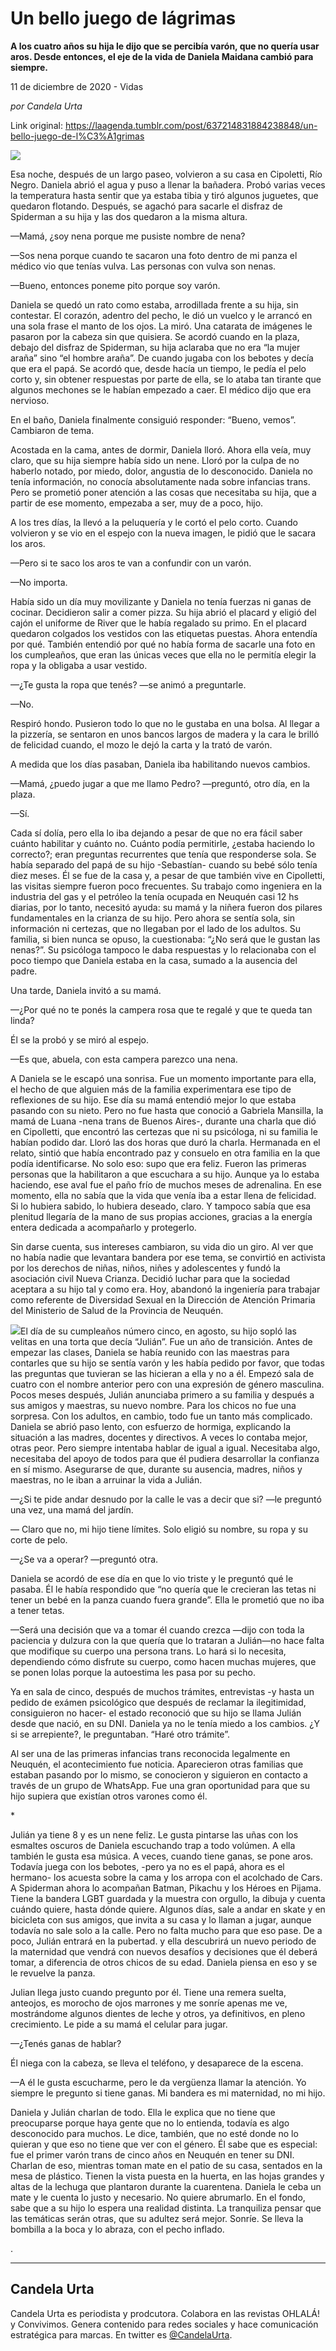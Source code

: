 # Un bello juego de lágrimas

**A los cuatro años su hija le dijo que se percibía varón, que no quería usar aros. Desde entonces, el eje de la vida de Daniela Maidana cambió para siempre.**

11 de diciembre de 2020 - Vidas

_por Candela Urta_

Link original: https://laagenda.tumblr.com/post/637214831884238848/un-bello-juego-de-l%C3%A1grimas

![](https://64.media.tumblr.com/8bb5d7a7b9cf6625ab65ba6de267ec98/8bc11504a63722b5-ce/s500x750/5c5c3e4d76c2dfdf5001d331045e2dd7090d9083.jpg)

Esa noche, después de un largo paseo, volvieron a su casa en Cipoletti, Río Negro. Daniela abrió el agua y puso a llenar la bañadera. Probó varias veces la temperatura hasta sentir que ya estaba tibia y tiró algunos juguetes, que quedaron flotando. Después, se agachó para sacarle el disfraz de Spiderman a su hija y las dos quedaron a la misma altura. 

—Mamá, ¿soy nena porque me pusiste nombre de nena?

—Sos nena porque cuando te sacaron una foto dentro de mi panza el médico vio que tenías vulva. Las personas con vulva son nenas. 

—Bueno, entonces poneme pito porque soy varón. 

Daniela se quedó un rato como estaba, arrodillada frente a su hija, sin contestar. El corazón, adentro del pecho, le dió un vuelco y le arrancó en una sola frase el manto de los ojos. La miró. Una catarata de imágenes le pasaron por la cabeza sin que quisiera. Se acordó cuando en la plaza, debajo del disfraz de Spiderman, su hija aclaraba que no era “la mujer araña” sino “el hombre araña”. De cuando jugaba con los bebotes y decía que era el papá. Se acordó que, desde hacía un tiempo, le pedía el pelo corto y, sin obtener respuestas por parte de ella, se lo ataba tan tirante que algunos mechones se le habían empezado a caer. El médico dijo que era nervioso. 

En el baño, Daniela finalmente consiguió responder: “Bueno, vemos”. Cambiaron de tema. 

Acostada en la cama, antes de dormir, Daniela lloró. Ahora ella veía, muy claro, que su hija siempre había sido un nene.  Lloró por la culpa de no haberlo notado, por miedo, dolor, angustia de lo desconocido. Daniela no tenía información, no conocía absolutamente nada sobre infancias trans. Pero se prometió poner atención a las cosas que necesitaba su hija, que a partir de ese momento, empezaba a ser, muy de a poco, hijo. 

A los tres días, la llevó a la peluquería y le cortó el pelo corto. Cuando volvieron y se vio en el espejo con la nueva imagen, le pidió que le sacara los aros. 

—Pero si te saco los aros te van a confundir con un varón.

—No importa. 

Había sido un día muy movilizante y Daniela no tenía fuerzas ni ganas de cocinar. Decidieron salir a comer pizza. Su hija abrió el placard y eligió del cajón el uniforme de River que le había regalado su primo. En el placard quedaron colgados los vestidos con las etiquetas puestas. Ahora entendía por qué. También entendió por qué no había forma de sacarle una foto en los cumpleaños, que eran las únicas veces que ella no le permitía elegir la ropa y la obligaba a usar vestido.  

—¿Te gusta la ropa que tenés? —se animó a preguntarle. 

—No.

Respiró hondo. Pusieron todo lo que no le gustaba en una bolsa. Al llegar a la pizzería, se sentaron en unos bancos largos de madera y la cara le brilló de felicidad cuando, el mozo le dejó la carta y la trató de varón.

A medida que los días pasaban, Daniela iba habilitando nuevos cambios. 

—Mamá, ¿puedo jugar a que me llamo Pedro? —preguntó, otro día, en la plaza. 

—Sí. 

Cada sí dolía, pero ella lo iba dejando a pesar de que no era fácil saber cuánto habilitar y cuánto no. Cuánto podía permitirle, ¿estaba haciendo lo correcto?; eran preguntas recurrentes que tenía que responderse sola. Se había separado del papá de su hijo -Sebastían- cuando su bebé sólo tenía diez meses. Él se fue de la casa y, a pesar de que también vive en Cipolletti, las visitas siempre fueron poco frecuentes. Su trabajo como ingeniera en la industria del gas y el petróleo la tenía ocupada en Neuquén casi 12 hs diarias, por lo tanto, necesitó ayuda: su mamá y la niñera fueron dos pilares fundamentales en la crianza de su hijo. Pero ahora se sentía sola, sin información ni certezas, que no llegaban por el lado de los adultos. Su familia, si bien nunca se opuso, la cuestionaba: “¿No será que le gustan las nenas?”. Su psicóloga tampoco le daba respuestas y lo relacionaba con el poco tiempo que Daniela estaba en la casa, sumado a la ausencia del padre. 

Una tarde, Daniela invitó a su mamá.

—¿Por qué no te ponés la campera rosa que te regalé y que te queda tan linda?

Él se la probó y se miró al espejo. 

—Es que, abuela, con esta campera parezco una nena. 

A Daniela se le escapó una sonrisa. Fue un momento importante para ella, el hecho de que alguien más de la familia experimentara ese tipo de reflexiones de su hijo. Ese día su mamá entendió mejor lo que estaba pasando con su nieto. Pero no fue hasta que conoció a Gabriela Mansilla, la mamá de Luana -nena trans de Buenos Aires-, durante una charla que dió en Cipolletti, que encontró las certezas que ni su psicóloga, ni su familia le habían podido dar. Lloró las dos horas que duró la charla. Hermanada en el relato, sintió que había encontrado paz y consuelo en otra familia en la que podía identificarse. No solo eso: supo que era feliz. Fueron las primeras personas que la habilitaron a que escuchara a su hijo. Aunque ya lo estaba haciendo, ese aval fue el paño frío de muchos meses de adrenalina. En ese momento, ella no sabía que la vida que venía iba a estar llena de felicidad. Si lo hubiera sabido, lo hubiera deseado, claro. Y tampoco sabía que esa plenitud llegaría de la mano de sus propias acciones, gracias a la energía entera dedicada a acompañarlo y protegerlo. 

Sin darse cuenta, sus intereses cambiaron, su vida dio un giro. Al ver que no había nadie que levantara bandera por ese tema, se convirtió en activista por los derechos de niñas, niños, niñes y adolescentes y fundó la asociación civil Nueva Crianza. Decidió luchar para que la sociedad aceptara a su hijo tal y como era. Hoy, abandonó la ingeniería para trabajar como referente de Diversidad Sexual en la Dirección de Atención Primaria del Ministerio de Salud de la Provincia de Neuquén.

![](https://64.media.tumblr.com/8bb5d7a7b9cf6625ab65ba6de267ec98/8bc11504a63722b5-ce/s500x750/5c5c3e4d76c2dfdf5001d331045e2dd7090d9083.jpg)El día de su cumpleaños número cinco, en agosto, su hijo sopló las velitas en una torta que decía “Julián”. Fue un año de transición. Antes de empezar las clases, Daniela se había reunido con  las maestras para contarles que su hijo se sentía varón y les había pedido por favor, que todas las preguntas que tuvieran se las hicieran a ella y no a él. Empezó sala de cuatro con el nombre anterior pero con una expresión de género masculina. Pocos meses después, Julián anunciaba primero a su familia y después a sus amigos y maestras, su nuevo nombre. Para los chicos no fue una sorpresa. Con los adultos, en cambio, todo fue un tanto más complicado. Daniela se abrió paso lento, con esfuerzo de hormiga, explicando la situación a las madres, docentes y directivos.  A veces lo contaba mejor, otras peor. Pero siempre intentaba hablar de igual a igual. Necesitaba algo, necesitaba del apoyo de todos para que él pudiera desarrollar la confianza en sí mismo. Asegurarse de que, durante su ausencia, madres, niños y maestras, no le iban a arruinar la vida a Julián. 

—¿Si te pide andar desnudo por la calle le vas a decir que si? —le preguntó una vez, una mamá del jardín. 

— Claro que no, mi hijo tiene límites. Solo eligió su nombre, su ropa y su corte de pelo. 

—¿Se va a operar? —preguntó otra. 

Daniela se acordó de ese día en que lo vio triste y le preguntó qué le pasaba. Él le había respondido que “no quería que le crecieran las tetas ni tener un bebé en la panza cuando fuera grande”. Ella le prometió que no iba a tener tetas.

—Será una decisión que va a tomar él cuando crezca —dijo con toda la paciencia y dulzura con la que quería que lo trataran a Julián—no hace falta que modifique su cuerpo una persona trans. Lo hará si lo necesita, dependiendo cómo disfrute su cuerpo, como hacen muchas mujeres, que se ponen lolas porque la autoestima les pasa por su pecho.  

Ya en sala de cinco, después de muchos trámites, entrevistas -y hasta un pedido de exámen psicológico que después de reclamar la ilegitimidad, consiguieron no hacer- el estado reconoció que su hijo se llama Julián desde que nació, en su DNI. Daniela ya no le tenía miedo a los cambios. ¿Y si se arrepiente?, le preguntaban. “Haré otro trámite”.  

 Al ser una de las primeras infancias trans reconocida legalmente en Neuquén, el acontecimiento fue noticia. Aparecieron otras familias que estaban pasando por lo mismo, se conocieron y siguieron en contacto a través de un grupo de WhatsApp. Fue una gran oportunidad para que su hijo supiera que existían otros varones como él. 

\*

Julián ya tiene 8 y es un nene feliz. Le gusta pintarse las uñas con los esmaltes oscuros de Daniela escuchando trap a todo volúmen. A ella también le gusta esa música. A veces, cuando tiene ganas, se pone aros. Todavía juega con los bebotes, -pero ya no es el papá, ahora es el hermano- los acuesta sobre la cama y los arropa con el acolchado de Cars.  A Spiderman ahora lo acompañan Batman, Pikachu y los Héroes en Pijama. Tiene la bandera LGBT guardada y la muestra con orgullo, la dibuja y cuenta cuándo quiere, hasta dónde quiere.  Algunos días, sale a andar en skate y en bicicleta con sus amigos, que invita a su casa y lo llaman a jugar, aunque todavía no sale solo a la calle. Pero no falta mucho para que eso pase. De a poco, Julián entrará en la pubertad. y ella descubrirá un nuevo periodo de la maternidad que vendrá con nuevos desafíos y decisiones que él deberá tomar, a diferencia de otros chicos de su edad. Daniela piensa en eso y se le revuelve la panza. 

Julian llega justo cuando pregunto por él. Tiene una remera suelta, anteojos, es morocho de ojos marrones y me sonríe apenas me ve, mostrándome algunos dientes de leche y otros, ya definitivos, en pleno crecimiento. Le pide a su mamá el celular para jugar. 

—¿Tenés ganas de hablar? 

Él niega con la cabeza, se lleva el teléfono, y desaparece de la escena. 

—A él le gusta escucharme, pero le da vergüenza llamar la atención. Yo siempre le pregunto si tiene ganas. Mi bandera es mi maternidad, no mi hijo. 

 Daniela y Julián charlan de todo. Ella le explica que no tiene que preocuparse porque haya gente que no lo entienda, todavía es algo desconocido para muchos. Le dice, también, que no esté donde no lo quieran y que eso no tiene que ver con el género. Él sabe que es especial: fue el primer varón trans de cinco años en Neuquén en tener su DNI. Charlan de eso, mientras toman mate en el patio de su casa, sentados en la mesa de plástico. Tienen la vista puesta en la huerta, en  las hojas grandes y altas de la lechuga que plantaron durante la cuarentena. Daniela le ceba un mate y le cuenta lo justo y necesario. No quiere abrumarlo. En el fondo, sabe que a su hijo lo espera una realidad distinta. La tranquiliza pensar que las temáticas serán otras, que su adultez será mejor. Sonríe. Se lleva la bombilla a la boca y lo abraza, con el pecho inflado. 

  


. 



---

 Candela Urta
-------------

 Candela Urta es periodista y prodcutora. Colabora en las revistas OHLALÁ! y Convivimos. Genera contenido para redes sociales y hace comunicación estratégica para marcas. En twitter es  [@CandelaUrta](https://twitter.com/CandelaUrta).

